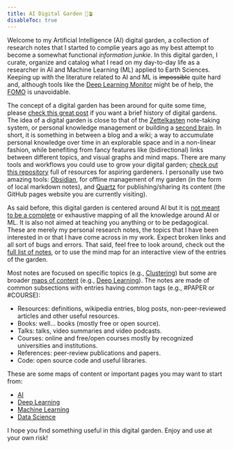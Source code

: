 ```yaml
---
title: AI Digital Garden 🤖🪴 
disableToc: true
---
```


Welcome to my Artificial Intelligence (AI) digital garden, a collection of research notes that I started to complie years ago as my best attempt to become a somewhat functional _information junkie_. In this digital garden, I curate, organize and catalog what I read on my day-to-day life as a researcher in AI and Machine Learning (ML) applied to Earth Sciences. Keeping up with the literature related to AI and ML is ~~impossible~~ quite hard and, although tools like the [Deep Learning Monitor](https://deeplearn.org/) might be of help, the [FOMO](https://en.wikipedia.org/wiki/Fear_of_missing_out) is unavoidable.  

The concept of a digital garden has been around for quite some time, please [check this great post](https://maggieappleton.com/garden-history) if you want a brief history of digital gardens. The idea of a digital garden is close to that of the [Zettelkasten](https://en.wikipedia.org/wiki/Zettelkasten) note-taking system, or personal knowledge management or building a [second brain](https://fortelabs.co/blog/basboverview/). In short, it is something in between a blog and a wiki; a way to accumulate personal knowledge over time in an explorable space and in a non-linear fashion, while benefiting from fancy features like (bidirectional) links between different topics, and visual graphs and mind maps. There are many tools and workflows you could use to grow your digital garden; [check out this repository](https://github.com/MaggieAppleton/digital-gardeners) full of resources for aspiring gardeners. I personally use two amazing tools: [Obsidian](https://obsidian.md/), for offline management of my garden (in the form of local markdown notes), and [Quartz](https://quartz.jzhao.xyz/) for publishing/sharing its content (the GitHub pages website you are currently visiting). 

As said before, this digital garden is centered around AI but it is [not meant to be a complete](https://nick.groenen.me/notes/digital-garden-notes-may-be-incomplete/) or exhaustive mapping of all the knowledge around AI or ML. It is also not aimed at teaching you anything or to be pedagogical. These are merely my personal research notes, the topics that I have been interested in or that I have come across in my work. Expect broken links and all sort of bugs and errors. That said, feel free to look around, check out the [full list of notes](/AI/), or to use the mind map for an interactive view of the entries of the garden. 

Most notes are focused on specific topics (e.g., [Clustering](AI/Unsupervised%20learning/Clustering.md)) but some are broader [maps of content](https://jing.io/garden/MOC/) (e.g., [Deep Learning](AI/Deep%20Learning/Deep%20Learning.md)). The notes are made of common subsections with entries having common tags (e.g., #PAPER or #COURSE):

- Resources: definitions, wikipedia entries, blog posts, non-peer-reviewed articles and other useful resources.
- Books: well... books (mostly free or open source).
- Talks: talks, video summaries and video podcasts.
- Courses: online and free/open courses mostly by recognized universities and institutions.
- References: peer-review publications and papers.
- Code: open source code and useful libraries.

These are some maps of content or important pages you may want to start from:

- [AI](AI/AI.md)
- [Deep Learning](AI/Deep%20Learning/Deep%20Learning.md)
- [Machine Learning](AI/Machine%20Learning.md) 
- [Data Science](AI/Data%20Science,%20Data%20Engineering/Data%20Science.md)

I hope you find something useful in this digital garden. Enjoy and use at your own risk! 

